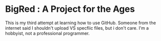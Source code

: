 # BigRed : A Project for the Ages

This is my third attempt at learning how to use GitHub. Someone from the internet said I shouldn't upload VS specfiic files, but i don't care. I'm a hobbyist, not a professional programmer.

